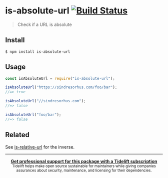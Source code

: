 # is-absolute-url [![Build Status](https://travis-ci.org/sindresorhus/is-absolute-url.svg?branch=master)](https://travis-ci.org/sindresorhus/is-absolute-url)

> Check if a URL is absolute

## Install

```
$ npm install is-absolute-url
```

## Usage

```js
const isAbsoluteUrl = require("is-absolute-url");

isAbsoluteUrl("https://sindresorhus.com/foo/bar");
//=> true

isAbsoluteUrl("//sindresorhus.com");
//=> false

isAbsoluteUrl("foo/bar");
//=> false
```

## Related

See [is-relative-url](https://github.com/sindresorhus/is-relative-url) for the inverse.

---

<div align="center">
	<b>
		<a href="https://tidelift.com/subscription/pkg/npm-is-absolute-url?utm_source=npm-is-absolute-url&utm_medium=referral&utm_campaign=readme">Get professional support for this package with a Tidelift subscription</a>
	</b>
	<br>
	<sub>
		Tidelift helps make open source sustainable for maintainers while giving companies<br>assurances about security, maintenance, and licensing for their dependencies.
	</sub>
</div>
